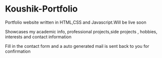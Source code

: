# Koushik-Portfolio

Portfolio website written in HTML,CSS and Javascript.Will be live soon

Showcases my academic info, professional projects,side projects , hobbies, interests and contact information

Fill in the contact form and a auto generated mail is sent back to you for confirmation
